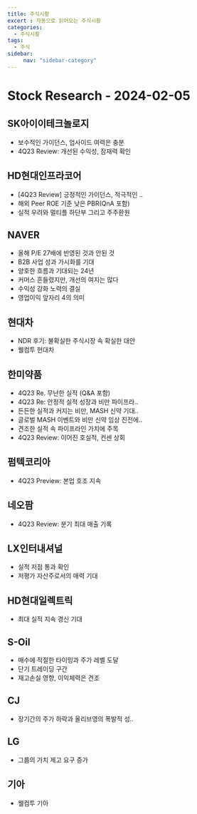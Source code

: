 ```yaml
---
title: 주식시황
excert : 자동으로 읽어오는 주식시황
categories:
  - 주식시황
tags:
  - 주식
sidebar: 
	 nav: "sidebar-category"
---
```


# Stock Research - 2024-02-05

## SK아이이테크놀로지
- 보수적인 가이던스, 업사이드 여력은 충분
- 4Q23 Review: 개선된 수익성, 잠재력 확인

## HD현대인프라코어
- [4Q23 Review] 긍정적인 가이던스, 적극적인 ..
- 해외 Peer ROE 기준 낮은 PBR(QnA 포함)
- 실적 우려와 멀티플 하단부 그리고 주주환원

## NAVER
- 올해 P/E 27배에 반영된 것과 안된 것
- B2B 사업 성과 가시화를 기대
- 양호한 흐름과 기대되는 24년
- 커머스 흔들렸지만, 개선의 여지는 많다
- 수익성 강화 노력의 결실
- 영업이익 앞자리 4의 의미

## 현대차
- NDR 후기: 불확실한 주식시장 속 확실한 대안
- 웰컴투 현대차

## 한미약품
- 4Q23 Re. 무난한 실적 (Q&A 포함)
- 4Q23 Re: 안정적 실적 성장과 비만 파이프라..
- 든든한 실적과 커지는 비만, MASH 신약 기대..
- 글로벌 MASH 이벤트와 비만 신약 임상 진전에..
- 견조한 실적 속 파이프라인 가치에 주목
- 4Q23 Review: 이어진 호실적, 컨센 상회

## 펌텍코리아
- 4Q23 Preview: 본업 호조 지속

## 네오팜
- 4Q23 Review: 분기 최대 매출 기록

## LX인터내셔널
- 실적 저점 통과 확인
- 저평가 자산주로서의 매력 기대

## HD현대일렉트릭
- 최대 실적 지속 경신 기대

## S-Oil
- 매수에 적절한 타이밍과 주가 레벨 도달
- 단기 트레이딩 구간
- 재고손실 영향, 이익체력은 견조

## CJ
- 장기간의 주가 하락과 올리브영의 폭발적 성..

## LG
- 그룹의 가치 제고 요구 증가

## 기아
- 웰컴투 기아

